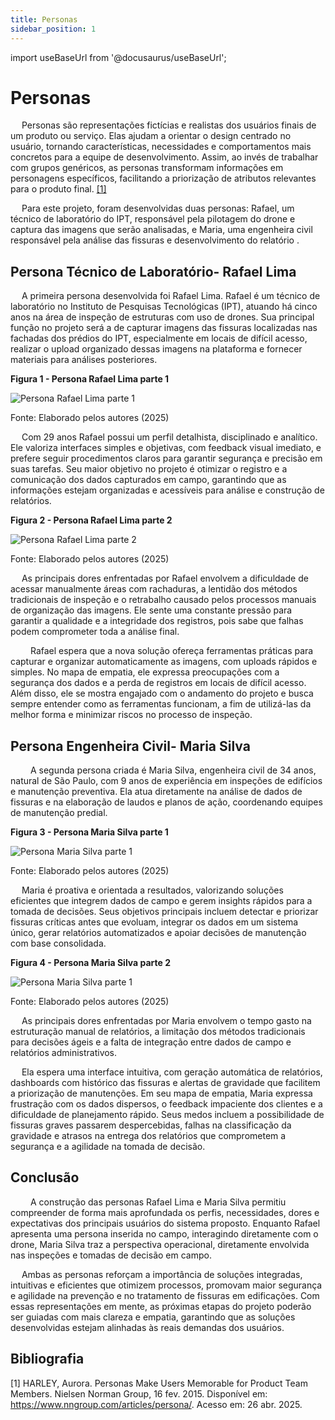 ```yaml
---
title: Personas
sidebar_position: 1
---
```


import useBaseUrl from '@docusaurus/useBaseUrl';

# Personas 

&emsp; Personas são representações fictícias e realistas dos usuários finais de um produto ou serviço. Elas ajudam a orientar o design centrado no usuário, tornando características, necessidades e comportamentos mais concretos para a equipe de desenvolvimento. Assim, ao invés de trabalhar com grupos genéricos, as personas transformam informações em personagens específicos, facilitando a priorização de atributos relevantes para o produto final. [[1]](https://www.nngroup.com/articles/persona/)

&emsp; Para este projeto, foram desenvolvidas duas personas: Rafael, um técnico de laboratório do IPT, responsável pela pilotagem do drone e captura das imagens que serão analisadas, e Maria, uma engenheira civil responsável pela análise das fissuras e desenvolvimento do relatório .

## Persona Técnico de Laboratório- Rafael Lima

&emsp; A primeira persona desenvolvida foi Rafael Lima. Rafael é um técnico de laboratório no Instituto de Pesquisas Tecnológicas (IPT), atuando há cinco anos na área de inspeção de estruturas com uso de drones. Sua principal função no projeto será a de capturar imagens das fissuras localizadas nas fachadas dos prédios do IPT, especialmente em locais de difícil acesso, realizar o upload organizado dessas imagens na plataforma e fornecer materiais para análises posteriores.


<div style={{ textAlign: 'center' }}>
  <p><strong>Figura 1 - Persona Rafael Lima parte 1</strong></p>
  <img 
    src={useBaseUrl('/img/Personas/persona-rafael-1.png')} 
    alt="Persona Rafael Lima parte 1" 
    title="Persona Rafael Lima parte 1" 
    style={{ maxWidth: '100%', height: 'auto' }}
  />
  <p>Fonte: Elaborado pelos autores (2025)</p>
</div>

&emsp; Com 29 anos Rafael possui um perfil detalhista, disciplinado e analítico. Ele valoriza interfaces simples e objetivas, com feedback visual imediato, e prefere seguir procedimentos claros para garantir segurança e precisão em suas tarefas. Seu maior objetivo no projeto é otimizar o registro e a comunicação dos dados capturados em campo, garantindo que as informações estejam organizadas e acessíveis para análise e construção de relatórios.

<div style={{ textAlign: 'center' }}>
  <p><strong>Figura 2 - Persona Rafael Lima parte 2</strong></p>
  <img 
    src={useBaseUrl('/img/Personas/persona-rafael-2.png')} 
    alt="Persona Rafael Lima parte 2" 
    title="Persona Rafael Lima parte 2" 
    style={{ maxWidth: '100%', height: 'auto' }}
  />
  <p>Fonte: Elaborado pelos autores (2025)</p>
</div>

&emsp; As principais dores enfrentadas por Rafael envolvem a dificuldade de acessar manualmente áreas com rachaduras, a lentidão dos métodos tradicionais de inspeção e o retrabalho causado pelos processos manuais de organização das imagens. Ele sente uma constante pressão para garantir a qualidade e a integridade dos registros, pois sabe que falhas podem comprometer toda a análise final.

 &emsp; Rafael espera que a nova solução ofereça ferramentas práticas para capturar e organizar automaticamente as imagens, com uploads rápidos e simples. No mapa de empatia, ele expressa preocupações com a segurança dos dados e a perda de registros em locais de difícil acesso. Além disso, ele se mostra engajado com o andamento do projeto e busca sempre entender como as ferramentas funcionam, a fim de utilizá-las da melhor forma e minimizar riscos no processo de inspeção.


## Persona Engenheira Civil- Maria Silva

&emsp;  A segunda persona criada é Maria Silva, engenheira civil de 34 anos, natural de São Paulo, com 9 anos de experiência em inspeções de edifícios e manutenção preventiva. Ela atua diretamente na análise de dados de fissuras e na elaboração de laudos e planos de ação, coordenando equipes de manutenção predial.

<div style={{ textAlign: 'center' }}>
  <p><strong>Figura 3 - Persona Maria Silva parte 1</strong></p>
  <img 
    src={useBaseUrl('/img/Personas/persona-maria-1.png')} 
    alt="Persona Maria Silva parte 1" 
    title="Persona Maria Silva parte 1" 
    style={{ maxWidth: '100%', height: 'auto' }}
  />
  <p>Fonte: Elaborado pelos autores (2025)</p>
</div>


&emsp; Maria é proativa e orientada a resultados, valorizando soluções eficientes que integrem dados de campo e gerem insights rápidos para a tomada de decisões. Seus objetivos principais incluem detectar e priorizar fissuras críticas antes que evoluam, integrar os dados em um sistema único, gerar relatórios automatizados e apoiar decisões de manutenção com base consolidada.


<div style={{ textAlign: 'center' }}>
  <p><strong>Figura 4 - Persona Maria Silva parte 2</strong></p>
  <img 
    src={useBaseUrl('/img/Personas/persona-maria-2.png')} 
    alt="Persona Maria Silva parte 1" 
    title="Persona Maria Silva parte 1" 
    style={{ maxWidth: '100%', height: 'auto' }}
  />
  <p>Fonte: Elaborado pelos autores (2025)</p>
</div>


&emsp;  As principais dores enfrentadas por Maria envolvem o tempo gasto na estruturação manual de relatórios, a limitação dos métodos tradicionais para decisões ágeis e a falta de integração entre dados de campo e relatórios administrativos.

  Ela espera uma interface intuitiva, com geração automática de relatórios, dashboards com histórico das fissuras e alertas de gravidade que facilitem a priorização de manutenções. Em seu mapa de empatia, Maria expressa frustração com os dados dispersos, o feedback impaciente dos clientes e a dificuldade de planejamento rápido. Seus medos incluem a possibilidade de fissuras graves passarem despercebidas, falhas na classificação da gravidade e atrasos na entrega dos relatórios que comprometem a segurança e a agilidade na tomada de decisão.

## Conclusão
&emsp;  A construção das personas Rafael Lima e Maria Silva permitiu compreender de forma mais aprofundada os perfis, necessidades, dores e expectativas dos principais usuários do sistema proposto. Enquanto Rafael apresenta uma persona inserida no campo, interagindo diretamente com o drone, Maria Silva traz a perspectiva operacional, diretamente envolvida nas inspeções e tomadas de decisão em campo.

&emsp; Ambas as personas reforçam a importância de soluções integradas, intuitivas e eficientes que otimizem processos, promovam maior segurança e agilidade na prevenção e no tratamento de fissuras em edificações. Com essas representações em mente, as próximas etapas do projeto poderão ser guiadas com mais clareza e empatia, garantindo que as soluções desenvolvidas estejam alinhadas às reais demandas dos usuários.


## Bibliografia 

[1] HARLEY, Aurora. Personas Make Users Memorable for Product Team Members. Nielsen Norman Group, 16 fev. 2015. Disponível em: https://www.nngroup.com/articles/persona/. Acesso em: 26 abr. 2025.